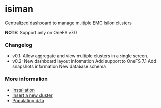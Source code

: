 isiman
======

Centralized dashboard to manage multiple EMC Isilon clusters

**NOTE:** Support only on OneFS v7.0

### Changelog

- v0.1: Allow aggregate and view multiple clusters in a single screen.
- v0.2: New dashboard layout information
		Add support to OneFS 7.1
		Add snapshots information
		New database schema

### More information

- [Installation](https://github.com/Italux/isiman/wiki/Installation)
- [Insert a new cluster](https://github.com/Italux/isiman/wiki/Insert-a-new-cluster)
- [Populating data](https://github.com/Italux/isiman/wiki/Populating-IsiMan-database)
